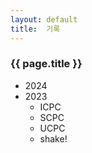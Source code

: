 ```yaml
---
layout: default
title:  기록
---
```


### {{ page.title }}

- 2024
- 2023
  - ICPC
  - SCPC
  - UCPC
  - shake!
